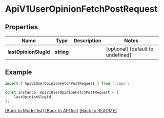 # ApiV1UserOpinionFetchPostRequest


## Properties

Name | Type | Description | Notes
------------ | ------------- | ------------- | -------------
**lastOpinionSlugId** | **string** |  | [optional] [default to undefined]

## Example

```typescript
import { ApiV1UserOpinionFetchPostRequest } from './api';

const instance: ApiV1UserOpinionFetchPostRequest = {
    lastOpinionSlugId,
};
```

[[Back to Model list]](../README.md#documentation-for-models) [[Back to API list]](../README.md#documentation-for-api-endpoints) [[Back to README]](../README.md)
